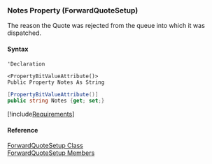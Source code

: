 ﻿### Notes Property (ForwardQuoteSetup)

The reason the Quote was rejected from the queue into which it was dispatched.

#### Syntax

```vbnet
'Declaration

<PropertyBitValueAttribute()>
Public Property Notes As String
```

```csharp
[PropertyBitValueAttribute()]
public string Notes {get; set;}
```

[!include[Requirements](../partials/requirements.md)]

#### Reference

[ForwardQuoteSetup Class](FChoice.Toolkits.Clarify~FChoice.Toolkits.Clarify.Contracts.ForwardQuoteSetup.md)  
[ForwardQuoteSetup Members](FChoice.Toolkits.Clarify~FChoice.Toolkits.Clarify.Contracts.ForwardQuoteSetup_members.md)